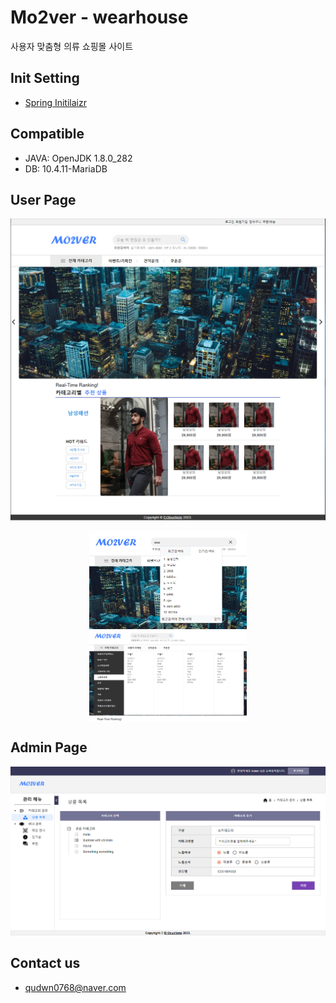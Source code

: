 # Mo2ver - wearhouse
사용자 맞춤형 의류 쇼핑몰 사이트

## Init Setting
- [Spring Initilaizr](https://start.spring.io/#!type=gradle-project&language=java&platformVersion=2.7.3&packaging=jar&jvmVersion=1.8&groupId=com.mo2ver&artifactId=master&name=master&description=Mo2ver%20project%20for%20Spring%20Boot&packageName=com.mo2ver.master&dependencies=data-jpa,validation,security,mail,devtools,mariadb,lombok)

## Compatible
- JAVA: OpenJDK 1.8.0_282
- DB: 10.4.11-MariaDB

## User Page
![User Page 01](./images/user01.png)
<p align="center">
	<img src="./images/user02.png" align="center" width="50%">
	<img src="./images/user03.png" align="center" width="50%">
</p>

## Admin Page
![Admin Page 01](./images/admin01.png)

## Contact us
- qudwn0768@naver.com
